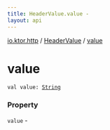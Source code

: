 ```yaml
---
title: HeaderValue.value - 
layout: api
---
```


<div class='api-docs-breadcrumbs'><a href="../index.html">io.ktor.http</a> / <a href="index.html">HeaderValue</a> / <a href="./value.html">value</a></div>

# value

<div class="signature"><code><span class="keyword">val </span><span class="identifier">value</span><span class="symbol">: </span><a href="https://kotlinlang.org/api/latest/jvm/stdlib/kotlin/-string/index.html"><span class="identifier">String</span></a></code></div>

### Property

<code>value</code> - 